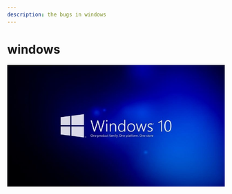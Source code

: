 ```yaml
---
description: the bugs in windows
---
```


# windows

![](../../.gitbook/assets/image%20%289%29.png)

